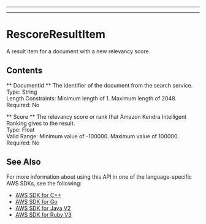 --------

--------

# RescoreResultItem<a name="API_Ranking_RescoreResultItem"></a>

A result item for a document with a new relevancy score\.

## Contents<a name="API_Ranking_RescoreResultItem_Contents"></a>

 ** DocumentId **   <a name="Kendra-Type-Ranking_RescoreResultItem-DocumentId"></a>
The identifier of the document from the search service\.  
Type: String  
Length Constraints: Minimum length of 1\. Maximum length of 2048\.  
Required: No

 ** Score **   <a name="Kendra-Type-Ranking_RescoreResultItem-Score"></a>
The relevancy score or rank that Amazon Kendra Intelligent Ranking gives to the result\.  
Type: Float  
Valid Range: Minimum value of \-100000\. Maximum value of 100000\.  
Required: No

## See Also<a name="API_Ranking_RescoreResultItem_SeeAlso"></a>

For more information about using this API in one of the language\-specific AWS SDKs, see the following:
+  [AWS SDK for C\+\+](https://docs.aws.amazon.com/goto/SdkForCpp/kendra-ranking-2022-10-19/RescoreResultItem) 
+  [AWS SDK for Go](https://docs.aws.amazon.com/goto/SdkForGoV1/kendra-ranking-2022-10-19/RescoreResultItem) 
+  [AWS SDK for Java V2](https://docs.aws.amazon.com/goto/SdkForJavaV2/kendra-ranking-2022-10-19/RescoreResultItem) 
+  [AWS SDK for Ruby V3](https://docs.aws.amazon.com/goto/SdkForRubyV3/kendra-ranking-2022-10-19/RescoreResultItem) 